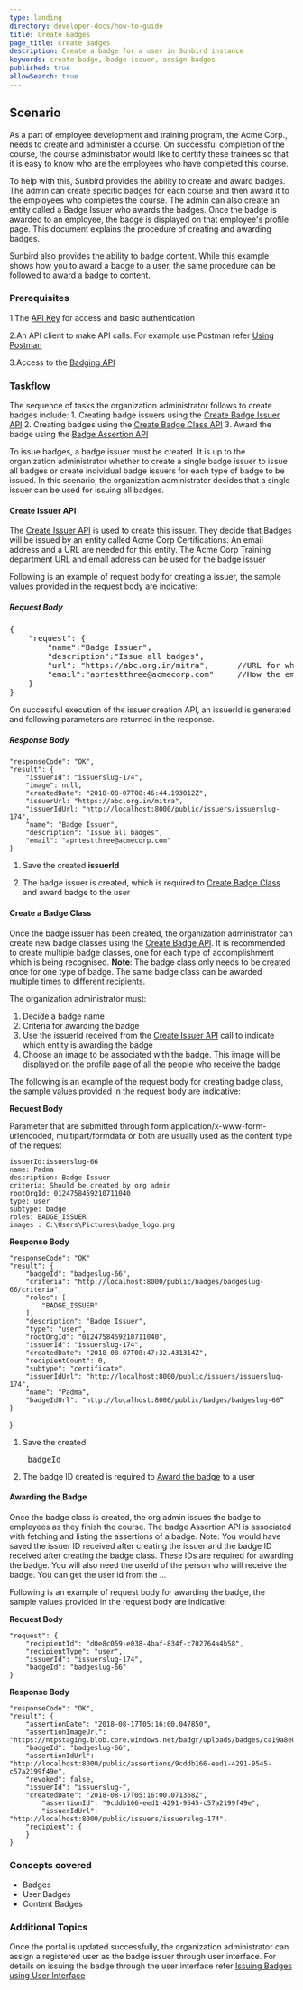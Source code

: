 ```yaml
---
type: landing
directory: developer-docs/how-to-guide
title: Create Badges
page_title: Create Badges
description: Create a badge for a user in Sunbird instance
keywords: create badge, badge issuer, assign badges 
published: true
allowSearch: true
---
```

## Scenario

As a part of employee development and training program, the Acme Corp., needs to create and administer a course. On successful completion of the course, the course administrator would like to certify these trainees so that it is easy to know who are the employees who have completed this course. 

To help with this, Sunbird provides the ability to create and award badges. The admin can create specific badges for each course and then award it to the employees who completes the course. The admin can also create an entity called a Badge Issuer who awards the badges. Once the badge is awarded to an employee, the badge is displayed on that employee's profile page.
This document explains the procedure of creating and awarding badges.

Sunbird also provides the ability to badge content. While this example shows how you to award a badge to a user, the same procedure can be followed to award a badge to content.
 
### Prerequisites

1.The [API Key]() for access and basic authentication

2.An API client to make API calls. For example use Postman refer [Using Postman](http://www.sunbird.org/apis/framework/#tag/usingpostman)

3.Access to the [Badging API](http://www.sunbird.org/apis/badgingframeworkapi/)


### Taskflow

The sequence of tasks the organization administrator follows to create badges include:
    1. Creating badge issuers using the [Create Badge Issuer API](http://www.sunbird.org/apis/badgingframeworkapi/#operation/CreatePost)
    2. Creating badges using the [Create Badge Class API](http://www.sunbird.org/apis/badgingframeworkapi/#operation/BadgeSearchPost)
    3. Award the badge using the [Badge Assertion API](http://www.sunbird.org/apis/badgingframeworkapi/#operation/BadgeAssertionReadByAssertionIdGet)
    
To issue badges, a badge issuer must be created. It is up to the organization administrator whether to create a single badge issuer to issue all badges or create individual badge issuers for each type of badge to be issued. In this scenario, the organization administrator decides that a single issuer can be used for issuing all badges. 

#### Create Issuer API

The [Create Issuer API](http://www.sunbird.org/apis/badgingframeworkapi/#operation/CreatePost) is used to create this issuer. They decide that Badges will be issued by an entity called Acme Corp Certifications. An email address and a URL are needed for this entity. The Acme Corp Training department URL and email address can be used for the badge issuer

Following is an example of request body for creating a issuer, the sample values provided in the request body are indicative:

##### Request Body
<pre>
{
	"request": {
		"name":"Badge Issuer",
		"description":"Issue all badges",			
		"url": "https://abc.org.in/mitra",		//URL for whom the badge needs to be created  
		"email":"aprtestthree@acmecorp.com"		//How the email domain and the url domain differ? USer email ID 
	}
}
</pre>

On successful execution of the issuer creation API, an issuerId is generated and following parameters are returned in the response. 

##### Response Body

	"responseCode": "OK",
	"result": {
		"issuerId": "issuerslug-174",
		"image": null,
		"createdDate": "2018-08-07T08:46:44.193012Z",
		"issuerUrl: "https://abc.org.in/mitra",
		"issuerIdUrl: "http://localhost:8000/public/issuers/issuerslug-174",
		"name": "Badge Issuer",
		"description": "Issue all badges",
		"email": "aprtestthree@acmecorp.com"
	}

1. Save the created <b>issuerId</b>

2. The badge issuer is created, which is required to [Create Badge Class](#create-a-badge-class) and award badge to the user 

#### Create a Badge Class

Once the badge issuer has been created, the organization administrator can create new badge classes using the [Create Badge API](). It is recommended to create multiple badge classes, one for each type of accomplishment which is being recognised.
**Note**: The badge class only needs to be created once for one type of badge. The same badge class can be awarded multiple times to different recipients. 

The organization administrator must:
1. Decide a badge name 
2. Criteria for awarding the badge
2. Use the issuerId received from the [Create Issuer API](http://www.sunbird.org/apis/badgingframeworkapi/#operation/ReadByIssuerIdGet) call to indicate which entity is awarding the badge
3. Choose an image to be associated with the badge. This image will be displayed on the profile page of all the people who receive the badge 

The following is an example of the request body for creating badge class, the sample values provided in the request body are indicative:

**Request Body**

Parameter that are submitted through form application/x-www-form-urlencoded, multipart/formdata or both are usually used as the content type of the request 

	issuerId:issuerslug-66
	name: Padma
	description: Badge Issuer 
	criteria: Should be created by org admin
	rootOrgId: 0124758459210711040
	type: user
	subtype: badge
	roles: BADGE_ISSUER
	images : C:\Users\Pictures\badge_logo.png


**Response Body**

	"responseCode": "OK"
	"result": {
		"badgeId": "badgeslug-66",
		"criteria": "http://localhost:8000/public/badges/badgeslug-66/criteria",
		"roles": [
			"BADGE_ISSUER"
		],
		"description": "Badge Issuer",
		"type": "user",
		"rootOrgId": "0124758459210711040",
		"issuerId": "issuerslug-174",
		"createdDate": "2018-08-07T08:47:32.431314Z",
		"recipientCount": 0,
		"subtype": "certificate",
		"issuerIdUrl": "http://localhost:8000/public/issuers/issuerslug-174",
		"name": "Padma",
		"badgeIdUrl": "http://localhost:8000/public/badges/badgeslug-66”
	}
}
</pre>

1. Save the created <pre> badgeId</pre>

2. The badge ID created is required to [Award the badge](#awarding-the-badge) to a user

#### Awarding the Badge

Once the badge class is created, the org admin issues the badge to employees as they finish the course. The badge Assertion API is associated with fetching and listing the assertions of a badge. 
Note: You would have saved the issuer ID received after creating the issuer and the badge ID received after creating the badge class. These IDs are required for awarding the badge.
You will also need the userId of the person who will receive the badge. You can get the user id from the ...

Following is an example of request body for awarding the badge, the sample values provided in the request body are indicative:

**Request Body**

	"request": {
        "recipientId": "d0e8c059-e038-4baf-834f-c702764a4b58",
        "recipientType": "user",
        "issuerId": "issuerslug-174",
        "badgeId": "badgeslug-66"
    }

**Response Body**

    "responseCode": "OK",
    "result": {
        "assertionDate": "2018-08-17T05:16:00.047850",
        "assertionImageUrl": "https://ntpstaging.blob.core.windows.net/badgr/uploads/badges/ca19a8e0f7c067fe6429f2a91ac5defe.png",
        "badgeId": "badgeslug-66",
        "assertionIdUrl": "http://localhost:8000/public/assertions/9cddb166-eed1-4291-9545-c57a2199f49e",
        "revoked": false,
        "issuerId": "issuerslug-",
        "createdDate": "2018-08-17T05:16:00.071368Z",
        	"assertionId": "9cddb166-eed1-4291-9545-c57a2199f49e",
        	"issuerIdUrl": "http://localhost:8000/public/issuers/issuerslug-174",
        "recipient": {
		}
	}

### Concepts covered

- Badges 
- User Badges
- Content Badges


### Additional Topics

Once the portal is updated successfully, the organization administrator can assign a registered user as the badge issuer through user interface. For details on issuing the badge through the user interface refer 
[Issuing Badges using User Interface](http://www.sunbird.org/features-documentation/badging_framework/content_badges/)
